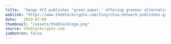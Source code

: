 ```yaml
---
title:  "Senge XYZ publishes ‘green paper,’ offering greener alternative to proof of work"
weblink: "https://www.theblockcrypto.com/tiny/chia-network-publishes-green-paper-offering-greener-alternative-to-proof-of-work/"
date:   2019-07-09
thumbnail: "/assets/theblocklogo.png"
source: theblockcrypto.com
jumbotron: false
---
```

